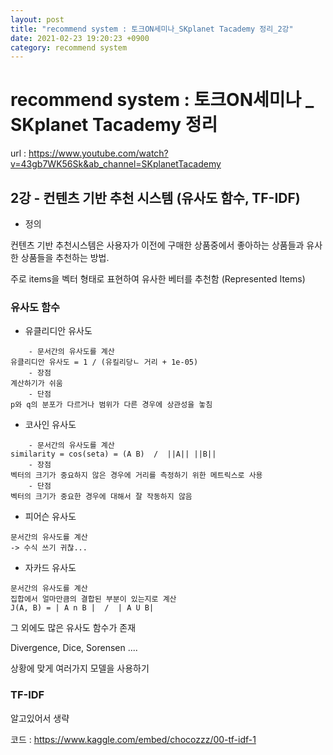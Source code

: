 ```yaml
---
layout: post
title: "recommend system : 토크ON세미나_SKplanet Tacademy 정리_2강"
date: 2021-02-23 19:20:23 +0900
category: recommend system
---
```

# recommend system : 토크ON세미나 _ SKplanet Tacademy 정리
url : https://www.youtube.com/watch?v=43gb7WK56Sk&ab_channel=SKplanetTacademy
## 2강 - 컨텐츠 기반 추천 시스템  (유사도 함수, TF-IDF)

- 정의

컨텐츠 기반 추천시스템은 사용자가 이전에 구매한 상품중에서 좋아하는 상품들과 유사한 상품들을 추천하는 방법.

주로 items을 벡터 형태로 표현하여 유사한 베터를 추천함 (Represented Items)



### 유사도 함수

- 유클리디안 유사도

```
	- 문서간의 유사도를 계산
유클리디안 유사도 = 1 / (유킬리당ㄴ 거리 + 1e-05)
	- 장점
계산하기가 쉬움
	- 단점
p와 q의 분포가 다르거나 범위가 다른 경우에 상관성을 놓침 

```

- 코사인 유사도

```
	- 문서간의 유사도를 계산
similarity = cos(seta) = (A B)  /  ||A|| ||B||
	- 장점
벡터의 크기가 중요하지 않은 경우에 거리를 측정하기 위한 메트릭스로 사용
	- 단점
벡터의 크기가 중요한 경우에 대해서 잘 작동하지 않음
```

- 피어슨 유사도

```
문서간의 유사도를 계산
-> 수식 쓰기 귀찮...
```

- 자카드 유사도

```
문서간의 유사도를 계산
집합에서 얼마만큼의 결합된 부분이 있는지로 계산
J(A, B) = | A n B |  /  | A U B|
```

그 외에도 많은 유사도 함수가 존재

Divergence, Dice, Sorensen ....

상황에 맞게 여러가지 모델을 사용하기



### TF-IDF 

알고있어서 생략



코드 : https://www.kaggle.com/embed/chocozzz/00-tf-idf-1








